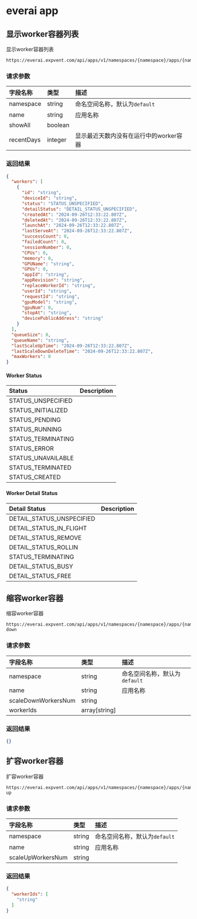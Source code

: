 # everai app

## 显示worker容器列表

显示worker容器列表

```api
https://everai.expvent.com/api/apps/v1/namespaces/{namespace}/apps/{name}/workers
```

### 请求参数

|字段名称 |类型 |描述 |
|:-------------- |:--------------|:--------------|
|namespace | string|命名空间名称，默认为`default`|
|name | string|应用名称|
|showAll   |boolean ||
|recentDays  |integer |显示最近天数内没有在运行中的worker容器|

### 返回结果

```json
{
  "workers": [
    {
      "id": "string",
      "deviceId": "string",
      "status": "STATUS_UNSPECIFIED",
      "detailStatus": "DETAIL_STATUS_UNSPECIFIED",
      "createdAt": "2024-09-26T12:33:22.807Z",
      "deletedAt": "2024-09-26T12:33:22.807Z",
      "launchAt": "2024-09-26T12:33:22.807Z",
      "lastServeAt": "2024-09-26T12:33:22.807Z",
      "successCount": 0,
      "failedCount": 0,
      "sessionNumber": 0,
      "CPUs": 0,
      "memory": 0,
      "GPUName": "string",
      "GPUs": 0,
      "appId": "string",
      "appRevision": "string",
      "replaceWorkerId": "string",
      "userId": "string",
      "requestId": "string",
      "gpuModel": "string",
      "gpuNum": 0,
      "stopAt": "string",
      "devicePublicAddress": "string"
    }
  ],
  "queueSize": 0,
  "queueName": "string",
  "lastScaleUpTime": "2024-09-26T12:33:22.807Z",
  "lastScaleDownDeleteTime": "2024-09-26T12:33:22.807Z",
  "maxWorkers": 0
}
```

#### Worker Status

|Status |Description |
|:-------------- |:--------------|
|STATUS_UNSPECIFIED ||
|STATUS_INITIALIZED ||
|STATUS_PENDING ||
|STATUS_RUNNING ||
|STATUS_TERMINATING ||
|STATUS_ERROR ||
|STATUS_UNAVAILABLE ||
|STATUS_TERMINATED ||
|STATUS_CREATED ||

#### Worker Detail Status

|Detail Status |Description |
|:-------------- |:--------------|
|DETAIL_STATUS_UNSPECIFIED ||
|DETAIL_STATUS_IN_FLIGHT ||
|DETAIL_STATUS_REMOVE ||
|DETAIL_STATUS_ROLLIN ||
|STATUS_TERMINATING ||
|DETAIL_STATUS_BUSY ||
|DETAIL_STATUS_FREE ||

## 缩容worker容器

缩容worker容器

```api
https://everai.expvent.com/api/apps/v1/namespaces/{namespace}/apps/{name}/workers:scale-down
```

### 请求参数

|字段名称 |类型 |描述 |
|:-------------- |:--------------|:--------------|
|namespace | string|命名空间名称，默认为`default`|
|name | string|应用名称|
|scaleDownWorkersNum   |string ||
|workerIds  |array[string] ||

### 返回结果

```json
{}
```

## 扩容worker容器

扩容worker容器

```api
https://everai.expvent.com/api/apps/v1/namespaces/{namespace}/apps/{name}/workers:scale-up
```

### 请求参数

|字段名称 |类型 |描述 |
|:-------------- |:--------------|:--------------|
|namespace | string|命名空间名称，默认为`default`|
|name | string|应用名称|
|scaleUpWorkersNum   |string ||

### 返回结果

```json
{
  "workerIds": [
    "string"
  ]
}
```